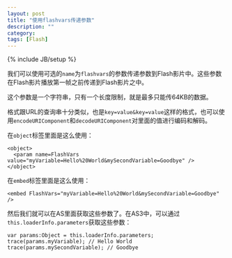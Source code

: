 ```yaml
---
layout: post
title: "使用flashvars传递参数"
description: ""
category: 
tags: [Flash]
---
```

{% include JB/setup %}

我们可以使用可选的`name`为`flashvars`的参数传递参数到Flash影片中。这些参数在Flash影片播放第一帧之前传递到Flash影片之中。

这个参数是一个字符串，只有一个长度限制，就是最多只能传64KB的数据。

格式跟URL的查询串十分类似，也是`key=value&key=value`这样的格式，也可以使用`encodeURIComponent`和`decodeURIComponent`对里面的值进行编码和解码。

在`object`标签里面是这么使用：

    <object>
      <param name=FlashVars value="myVariable=Hello%20World&mySecondVariable=Goodbye" />
    </object>

在`embed`标签里面是这么使用：

    <embed FlashVars="myVariable=Hello%20World&mySecondVariable=Goodbye" />

然后我们就可以在AS里面获取这些参数了。在AS3中，可以通过`this.loaderInfo.parameters`获取这些参数：

    var params:Object = this.loaderInfo.parameters;
    trace(params.myVariable); // Hello World
    trace(params.mySecondVariable); // Goodbye
